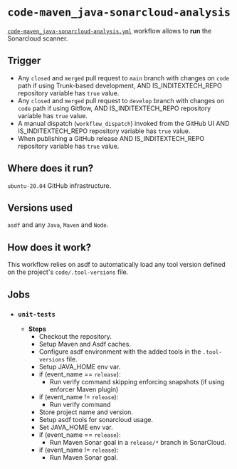 # `code-maven_java-sonarcloud-analysis`

[`code-maven_java-sonarcloud-analysis.yml`](../code-maven_java-sonarcloud-analysis.yml) workflow allows to **run** the Sonarcloud scanner.

## Trigger

- Any `closed` and `merged` pull request to `main` branch with changes on `code` path if using Trunk-based development, AND IS_INDITEXTECH_REPO repository variable has `true` value.
- Any `closed` and `merged` pull request to `develop` branch with changes on `code` path if using Gitflow, AND IS_INDITEXTECH_REPO repository variable has `true` value.
- A manual dispatch (`workflow_dispatch`) invoked from the GitHub UI AND IS_INDITEXTECH_REPO repository variable has `true` value.
- When publishing a GitHub release AND IS_INDITEXTECH_REPO repository variable has `true` value.

## Where does it run?

`ubuntu-20.04` GitHub infrastructure.

## Versions used

`asdf` and any `Java`, `Maven` and `Node`.

## How does it work?

This workflow relies on asdf to automatically load any tool version defined on the project's `code/.tool-versions` file.

## Jobs

- ### `unit-tests`

  - **Steps**
    - Checkout the repository.
    - Setup Maven and Asdf caches.
    - Configure asdf environment with the added tools in the `.tool-versions` file.
    - Setup JAVA_HOME env var.
    - if (event_name == `release`):
      - Run verify command skipping enforcing snapshots (if using enforcer Maven plugin)
    - if (event_name != `release`):
      - Run verify command
    - Store project name and version.
    - Setup asdf tools for sonarcloud usage.
    - Set JAVA_HOME env var.
    - if (event_name == `release`):
      - Run Maven Sonar goal in a `release/*` branch in SonarCloud.
    - if (event_name != `release`):
      - Run Maven Sonar goal.
